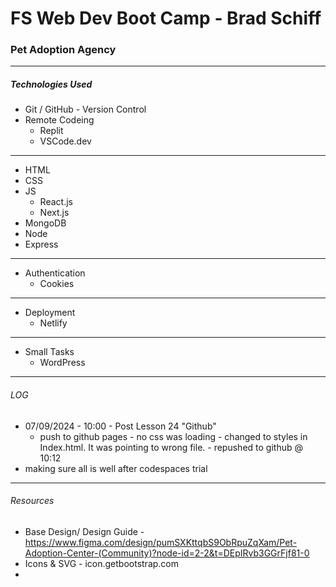 # FS Web Dev Boot Camp - Brad Schiff

### Pet Adoption Agency

---

##### Technologies Used

- Git / GitHub - Version Control
- Remote Codeing
  - Replit
  - VSCode.dev

---

- HTML
- CSS
- JS
  - React.js
  - Next.js
- MongoDB
- Node
- Express

---

- Authentication
  - Cookies

---

- Deployment
  - Netlify

---

- Small Tasks
  - WordPress

---

###### LOG

- 07/09/2024 - 10:00 - Post Lesson 24 "Github"
  - push to github pages - no css was loading - changed <link rel="stylesheet" href="/style.css" /> to styles in Index.html. It was pointing to wrong file. - repushed to github @ 10:12
- making sure all is well after codespaces trial

---

###### Resources

- Base Design/ Design Guide - https://www.figma.com/design/pumSXKttqbS9ObRpuZqXam/Pet-Adoption-Center-(Community)?node-id=2-2&t=DEpIRvb3GGrFjf81-0
- Icons & SVG - icon.getbootstrap.com
-
